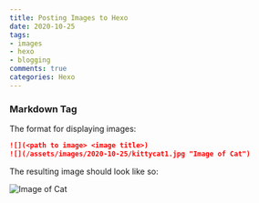 ```yaml
---
title: Posting Images to Hexo
date: 2020-10-25 
tags:
- images
- hexo
- blogging
comments: true
categories: Hexo
---
```


### Markdown Tag
The format for displaying images:
``` markdown
![](<path to image> <image title>)
![](/assets/images/2020-10-25/kittycat1.jpg "Image of Cat")
```
The resulting image should look like so:

![](/assets/images/2020-10-25/kittycat1.jpg "Image of Cat")
